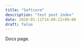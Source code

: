 ```yaml
---
title: "Softcore"
description: "test post index"
date: 2020-01-11T14:09:21+09:00
draft: false
---
```


Docs page.
